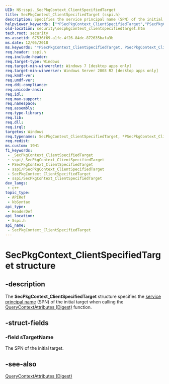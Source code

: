 ```yaml
---
UID: NS:sspi._SecPkgContext_ClientSpecifiedTarget
title: SecPkgContext_ClientSpecifiedTarget (sspi.h)
description: Specifies the service principal name (SPN) of the initial target when calling the QueryContextAttributes (Digest) function.
helpviewer_keywords: ["*PSecPkgContext_ClientSpecifiedTarget","PSecPkgContext_ClientSpecifiedTarget","PSecPkgContext_ClientSpecifiedTarget structure pointer [Security]","SecPkgContext_ClientSpecifiedTarget","SecPkgContext_ClientSpecifiedTarget structure [Security]","security.secpkgcontext_clientspecifiedtarget","sspi/PSecPkgContext_ClientSpecifiedTarget","sspi/SecPkgContext_ClientSpecifiedTarget"]
old-location: security\secpkgcontext_clientspecifiedtarget.htm
tech.root: security
ms.assetid: 67536f69-a1fc-4f26-84dc-872635bafa3b
ms.date: 12/05/2018
ms.keywords: '*PSecPkgContext_ClientSpecifiedTarget, PSecPkgContext_ClientSpecifiedTarget, PSecPkgContext_ClientSpecifiedTarget structure pointer [Security], SecPkgContext_ClientSpecifiedTarget, SecPkgContext_ClientSpecifiedTarget structure [Security], security.secpkgcontext_clientspecifiedtarget, sspi/PSecPkgContext_ClientSpecifiedTarget, sspi/SecPkgContext_ClientSpecifiedTarget'
req.header: sspi.h
req.include-header: 
req.target-type: Windows
req.target-min-winverclnt: Windows 7 [desktop apps only]
req.target-min-winversvr: Windows Server 2008 R2 [desktop apps only]
req.kmdf-ver: 
req.umdf-ver: 
req.ddi-compliance: 
req.unicode-ansi: 
req.idl: 
req.max-support: 
req.namespace: 
req.assembly: 
req.type-library: 
req.lib: 
req.dll: 
req.irql: 
targetos: Windows
req.typenames: SecPkgContext_ClientSpecifiedTarget, *PSecPkgContext_ClientSpecifiedTarget
req.redist: 
ms.custom: 19H1
f1_keywords:
 - _SecPkgContext_ClientSpecifiedTarget
 - sspi/_SecPkgContext_ClientSpecifiedTarget
 - PSecPkgContext_ClientSpecifiedTarget
 - sspi/PSecPkgContext_ClientSpecifiedTarget
 - SecPkgContext_ClientSpecifiedTarget
 - sspi/SecPkgContext_ClientSpecifiedTarget
dev_langs:
 - c++
topic_type:
 - APIRef
 - kbSyntax
api_type:
 - HeaderDef
api_location:
 - Sspi.h
api_name:
 - SecPkgContext_ClientSpecifiedTarget
---
```


# SecPkgContext_ClientSpecifiedTarget structure


## -description

The <b>SecPkgContext_ClientSpecifiedTarget</b> structure specifies the <a href="https://docs.microsoft.com/windows/desktop/SecGloss/s-gly">service principal name</a> (SPN) of the initial target when calling the <a href="https://docs.microsoft.com/windows/desktop/api/rrascfg/nn-rrascfg-ieapproviderconfig">QueryContextAttributes (Digest)</a> function.

## -struct-fields

### -field sTargetName

The SPN of the initial target.

## -see-also

<a href="https://docs.microsoft.com/windows/desktop/api/rrascfg/nn-rrascfg-ieapproviderconfig">QueryContextAttributes (Digest)</a>

